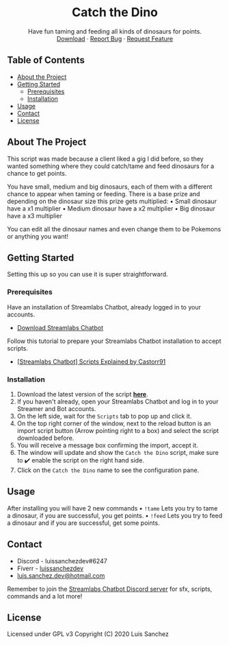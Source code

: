 <!-- PROJECT LOGO -->
<br />
<p align="center">
  <h1 align="center">Catch the Dino</h1>

  <p align="center">
    Have fun taming and feeding all kinds of dinosaurs for points.
    <br />
    <a href="https://github.com/LuisSanchez-Dev/catch-the-dino/archive/master.zip">Download</a>
    ·
    <a href="https://github.com/LuisSanchez-Dev/catch-the-dino/issues">Report Bug</a>
    ·
    <a href="https://github.com/LuisSanchez-Dev/catch-the-dino/issues">Request Feature</a>
  </p>
</p>

## Table of Contents

* [About the Project](#about-the-project)
* [Getting Started](#getting-started)
  * [Prerequisites](#prerequisites)
  * [Installation](#installation)
* [Usage](#usage)
* [Contact](#contact)
* [License](#license)

## About The Project

This script was made because a client liked a gig I did before, so they wanted something where they could catch/tame and feed dinosaurs for a chance to get points.

You have small, medium and big dinosaurs, each of them with a different chance to appear when taming or feeding.
There is a base prize and depending on the dinosaur size this prize gets multiplied:
• Small dinosaur have a x1 multiplier
• Medium dinosaur have a x2 multiplier
• Big dinosaur have a x3 multiplier

You can edit all the dinosaur names and even change them to be Pokemons or anything you want!

## Getting Started

Setting this up so you can use it is super straightforward.

### Prerequisites

Have an installation of Streamlabs Chatbot, already logged in to your accounts.
* [Download Streamlabs Chatbot](https://streamlabs.com/chatbot)

Follow this tutorial to prepare your Streamlabs Chatbot installation to accept scripts.
* [[Streamlabs Chatbot] Scripts Explained by Castorr91](https://www.youtube.com/watch?v=l3FBpY-0880&t=3s)
### Installation

1. Download the latest version of the script [**here**](https://github.com/LuisSanchez-Dev/catch-the-dino/archive/master.zip).
2. If you haven't already, open your Streamlabs Chatbot and log in to your Streamer and Bot accounts.
3. On the left side, wait for the `Scripts` tab to pop up and click it.
4. On the top right corner of the window, next to the reload button is an import script button (Arrow pointing right to a box) and select the script downloaded before.
5. You will receive a message box confirming the import, accept it.
6. The window will update and show the `Catch the Dino` script, make sure to ✔️ enable the script on the right hand side.
7. Click on the `Catch the Dino` name to see the configuration pane.

<!-- USAGE EXAMPLES -->
## Usage

After installing you will have 2 new commands
• `!tame` Lets you try to tame a dinosaur, if you are successful, you get points.
• `!feed` Lets you try to feed a dinosaur and if you are successful, get some points.

## Contact

* Discord - luissanchezdev#6247
* Fiverr - [luissanchezdev](https://fiverr.com/luissanchezdev)
* luis.sanchez.dev@hotmail.com

Remember to join the [Streamlabs Chatbot Discord server](https://discordapp.com/invite/S2d4KGg) for sfx, scripts, commands and a lot more!

## License
Licensed under GPL v3
Copyright (C) 2020 Luis Sanchez